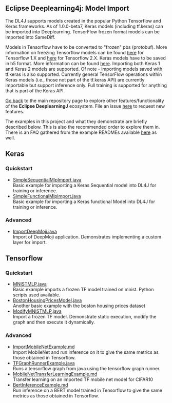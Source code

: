 ##  Eclipse Deeplearning4j: Model Import  

The DL4J supports models created in the popular Python Tensorflow and Keras frameworks. As of 1.0.0-beta7, Keras models (including tf.keras) can be imported into Deeplearning. TensorFlow frozen format models can be imported into SameDiff.

Models in Tensorflow have to be converted to "frozen" pbs (protobuf). More information on freezing Tensorflow models can be found [here](https://github.com/tensorflow/tensorflow/blob/master/tensorflow/python/tools/freeze_graph.py#L15) for Tensorflow 1.X and [here](https://leimao.github.io/blog/Save-Load-Inference-From-TF2-Frozen-Graph/) for Tensorflow 2.X. Keras models have to be saved in h5 format. More information can be found [here](https://keras.io/getting-started/faq/#how-can-i-save-a-keras-model). Importing both Keras 1 and Keras 2 models are supported. Of note - importing models saved with tf.keras is also supported. Currently general TensorFlow operations within Keras models (i.e., those not part of the tf.keras API) are currently importable but support inference only. Full training is supported for anything that is part of the Keras API.
                                                                                
[Go back](../README.md) to the main repository page to explore other features/functionality of the **Eclipse DeeplearningJ** ecosystem. File an issue [here](https://github.com/eclipse/deeplearning4j-examples/issues) to request new features.

The examples in this project and what they demonstrate are briefly described below. This is also the recommended order to explore them in.
There is an FAQ gathered from the example READMEs available [here](FAQ.md) as well.

## Keras  

### Quickstart  
* [SimpleSequentialMlpImport.java](./src/main/java/org/deeplearning4j/modelimportexamples/keras/quickstart/SimpleSequentialMlpImport.java)  
Basic example for importing a Keras Sequential model into DL4J for training or inference.
* [SimpleFunctionalMlpImport.java](./src/main/java/org/deeplearning4j/modelimportexamples/keras/quickstart/SimpleFunctionalMlpImport.java)  
Basic example for importing a Keras functional Model into DL4J for training or inference.

### Advanced  
* [ImportDeepMoji.java](./src/main/java/org/deeplearning4j/modelimportexamples/keras/advanced/deepmoji/ImportDeepMoji.java)  
Import of DeepMoji application. Demonstrates implementing a custom layer for import.


## Tensorflow  

### Quickstart  
* [MNISTMLP.java](./src/main/java/org/deeplearning4j/modelimportexamples/tf/quickstart/MNISTMLP.java)  
Basic example imports a frozen TF model trained on mnist. Python scripts used available.
* [BostonHousingPricesModel.java](./src/main/java/org/deeplearning4j/modelimportexamples/tf/quickstart/BostonHousingPricesModel.java)  
Another basic example with the boston housing prices dataset
* [ModifyMNISTMLP.java](./src/main/java/org/deeplearning4j/modelimportexamples/tf/quickstart/ModifyMNISTMLP.java)  
Import a frozen TF model. Demonstrate static execution, modify the graph and then execute it dynamically.

### Advanced  
* [ImportMobileNetExample.md](./src/main/java/org/deeplearning4j/modelimportexamples/tf/advanced/mobilenet/ImportMobileNetExample.md)  
Import MobileNet and run inference on it to give the same metrics as those obtained in Tensorflow.
* [TFGraphRunnerExample.java](./src/main/java/org/deeplearning4j/modelimportexamples/tf/advanced/tfgraphrunnerinjava/TFGraphRunnerExample.java)  
Runs a tensorflow graph from java using the tensorflow graph runner.
* [MobileNetTransferLearningExample.md](./src/main/java/org/deeplearning4j/modelimportexamples/tf/advanced/mobilenet/MobileNetTransferLearningExample.md)  
Transfer learning on an imported TF mobile net model for CIFAR10
* [BertInferenceExample.md](./src/main/java/org/deeplearning4j/modelimportexamples/tf/advanced/bert/BertInferenceExample.md)  
Run inference on a BERT model trained in Tensorflow to give the same metrics as those obtained in Tensorflow.

